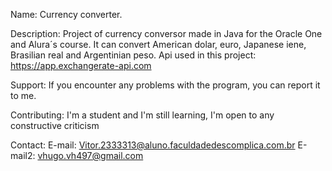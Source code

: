 Name:
Currency converter.

Description:
Project of currency conversor made in Java for the Oracle One and Alura´s course. It can convert American dolar, euro, Japanese iene, Brasilian real and Argentinian peso.
Api used in this project: https://app.exchangerate-api.com

Support:
If you encounter any problems with the program, you can report it to me.

Contributing:
I'm a student and I'm still learning, I'm open to any constructive criticism

Contact:
E-mail: Vitor.2333313@aluno.faculdadedescomplica.com.br
E-mail2: vhugo.vh497@gmail.com
